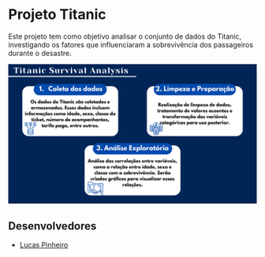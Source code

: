 # Projeto Titanic

Este projeto tem como objetivo analisar o conjunto de dados do Titanic, investigando os fatores que influenciaram a sobrevivência dos passageiros durante o desastre. 

![graphical abstract](images/graphical-abstract.png)

## Desenvolvedores
 - [Lucas Pinheiro](https://github.com/Lucas-p00)
